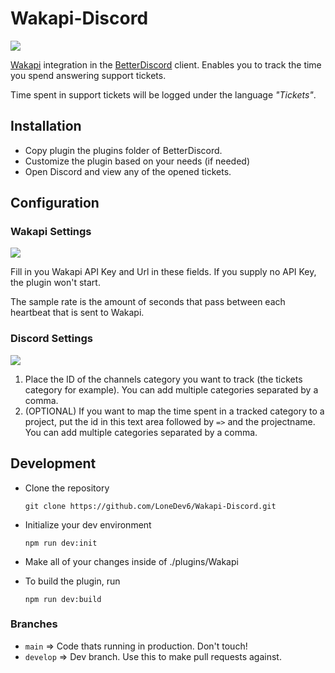 # Wakapi-Discord
<img src="https://shields.io/endpoint?url=https://wakapi.stlf.me/api/compat/shields/v1/meerbiene/interval:any/project:Wakapi-Discord&color=blue&label=Coding%20Time">

[Wakapi](https://github.com/muety/wakapi) integration in the [BetterDiscord](https://github.com/rauenzi/BetterDiscordApp) client. Enables you to track the time you spend answering support tickets.

Time spent in support tickets will be logged under the language _"Tickets"_.

## Installation

- Copy plugin the plugins folder of BetterDiscord.
- Customize the plugin based on your needs (if needed)
- Open Discord and view any of the opened tickets.

## Configuration

### Wakapi Settings

![](https://i.imgur.com/gJ7EGC7.png)

Fill in you Wakapi API Key and Url in these fields. If you supply no API Key, the plugin won't start.

The sample rate is the amount of seconds that pass between each heartbeat that is sent to Wakapi.
### Discord Settings
![](https://i.imgur.com/zOGqUe9.png)

1. Place the ID of the channels category you want to track (the tickets category for example). You can add multiple categories separated by a comma.
2. (OPTIONAL) If you want to map the time spent in a tracked category to a project, put the id in this text area followed by `=>` and the projectname. You can add multiple categories separated by a comma.


## Development

- Clone the repository
    ```console
    git clone https://github.com/LoneDev6/Wakapi-Discord.git
    ```

- Initialize your dev environment
    ```console
    npm run dev:init
    ``` 

- Make all of your changes inside of ./plugins/Wakapi

- To build the plugin, run 
    ```console
    npm run dev:build
    ```

### Branches
- `main` => Code thats running in production. Don't touch!
- `develop` => Dev branch. Use this to make pull requests against.

